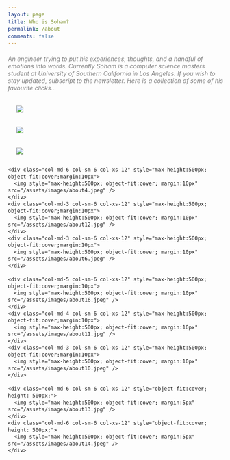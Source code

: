 ```yaml
---
layout: page
title: Who is Soham?
permalink: /about
comments: false
---
```


<div class="container-fluid">
  <h5 style="font-weight: 450; color: grey;"> An engineer trying to put his experiences, thoughts, and a handful of emotions into words. Currently Soham is a computer science masters student at University of Southern California in Los Angeles. If you wish to stay updated, subscript to the newsletter. Here is a collection of some of his favourite clicks... </h5>

  <div class="row" style="width: 100%;">
    <div class="col-md-4 col-sm-6 col-xs-12" style="max-height:500px; object-fit:cover; margin:10px">
      <img style="max-height:500px; object-fit:cover; margin:10px" src="/assets/images/about1.jpg" />
    </div>
    <div class="col-md-4 col-sm-6 col-xs-12" style="max-height:400px; object-fit:cover;margin:10px">
      <img style="max-height:500px; object-fit:cover; margin:10px" src="/assets/images/about2.jpg" />
    </div>
    <div class="col-md-4 col-sm-6 col-xs-12" style="max-height:500px; object-fit:cover;margin:10px">
      <img style="max-height:500px; object-fit:cover; margin:10px" src="/assets/images/about3.jpg" />
    </div>

    <div class="col-md-6 col-sm-6 col-xs-12" style="max-height:500px; object-fit:cover;margin:10px">
      <img style="max-height:500px; object-fit:cover; margin:10px" src="/assets/images/about4.jpeg" />
    </div>
    <div class="col-md-3 col-sm-6 col-xs-12" style="max-height:500px; object-fit:cover;margin:10px">
      <img style="max-height:500px; object-fit:cover; margin:10px" src="/assets/images/about12.jpg" />
    </div>
    <div class="col-md-3 col-sm-6 col-xs-12" style="max-height:500px; object-fit:cover;margin:10px">
      <img style="max-height:500px; object-fit:cover; margin:10px" src="/assets/images/about6.jpeg" />
    </div>

    <div class="col-md-5 col-sm-6 col-xs-12" style="max-height:500px; object-fit:cover;margin:10px">
      <img style="max-height:500px; object-fit:cover; margin:10px" src="/assets/images/about16.jpeg" />
    </div>
    <div class="col-md-4 col-sm-6 col-xs-12" style="max-height:500px; object-fit:cover;margin:10px">
      <img style="max-height:500px; object-fit:cover; margin:10px" src="/assets/images/about11.jpg" />
    </div>
    <div class="col-md-3 col-sm-6 col-xs-12" style="max-height:500px; object-fit:cover;margin:10px">
      <img style="max-height:500px; object-fit:cover; margin:10px" src="/assets/images/about10.jpeg" />
    </div>

    <div class="col-md-6 col-sm-6 col-xs-12" style="object-fit:cover; height: 500px;">
      <img style="max-height:500px; object-fit:cover; margin:5px" src="/assets/images/about13.jpg" />
    </div>
    <div class="col-md-6 col-sm-6 col-xs-12" style="object-fit:cover; height: 500px;">
      <img style="max-height:500px; object-fit:cover; margin:5px" src="/assets/images/about14.jpeg" />
    </div>

  </div>
</div>
